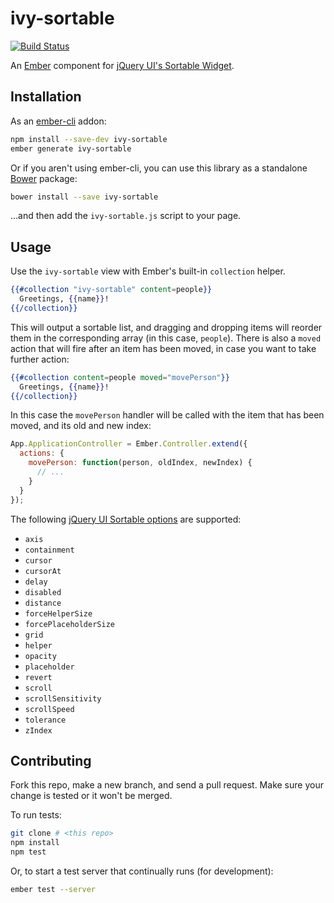 # ivy-sortable

[![Build Status](https://travis-ci.org/IvyApp/ivy-sortable.svg?branch=master)](https://travis-ci.org/IvyApp/ivy-sortable)

An [Ember](http://emberjs.com) component for
[jQuery UI's Sortable Widget](http://jqueryui.com/sortable/).

## Installation

As an [ember-cli](http://www.ember-cli.com/) addon:

```sh
npm install --save-dev ivy-sortable
ember generate ivy-sortable
```

Or if you aren't using ember-cli, you can use this library as a standalone
[Bower](http://bower.io/) package:

```sh
bower install --save ivy-sortable
```

...and then add the `ivy-sortable.js` script to your page.

## Usage

Use the `ivy-sortable` view with Ember's built-in `collection` helper.

```handlebars
{{#collection "ivy-sortable" content=people}}
  Greetings, {{name}}!
{{/collection}}
```

This will output a sortable list, and dragging and dropping items will reorder
them in the corresponding array (in this case, `people`). There is also
a `moved` action that will fire after an item has been moved, in case you want
to take further action:

```handlebars
{{#collection content=people moved="movePerson"}}
  Greetings, {{name}}!
{{/collection}}
```

In this case the `movePerson` handler will be called with the item that has
been moved, and its old and new index:

```js
App.ApplicationController = Ember.Controller.extend({
  actions: {
    movePerson: function(person, oldIndex, newIndex) {
      // ...
    }
  }
});
```

The following
[jQuery UI Sortable options](http://api.jqueryui.com/sortable/#options) are
supported:

  * `axis`
  * `containment`
  * `cursor`
  * `cursorAt`
  * `delay`
  * `disabled`
  * `distance`
  * `forceHelperSize`
  * `forcePlaceholderSize`
  * `grid`
  * `helper`
  * `opacity`
  * `placeholder`
  * `revert`
  * `scroll`
  * `scrollSensitivity`
  * `scrollSpeed`
  * `tolerance`
  * `zIndex`

## Contributing

Fork this repo, make a new branch, and send a pull request. Make sure your
change is tested or it won't be merged.

To run tests:

```sh
git clone # <this repo>
npm install
npm test
```

Or, to start a test server that continually runs (for development):

```sh
ember test --server
```
